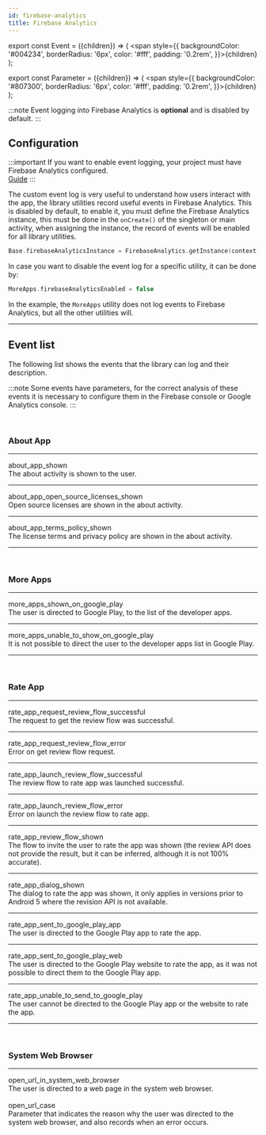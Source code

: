 ```yaml
---
id: firebase-analytics
title: Firebase Analytics
---
```


export const Event = ({children}) => ( <span style={{
    backgroundColor: '#004234',
    borderRadius: '6px',
    color: '#fff',
    padding: '0.2rem',
}}>{children}</span> );

export const Parameter = ({children}) => ( <span style={{
    backgroundColor: '#807300',
    borderRadius: '6px',
    color: '#fff',
    padding: '0.2rem',
}}>{children}</span> );

:::note
Event logging into Firebase Analytics is **optional** and is disabled by default.
:::

## Configuration

:::important
If you want to enable event logging, your project must have Firebase Analytics configured.<br/>
[Guide](https://firebase.google.com/docs/analytics/get-started?platform=android)
:::

The custom event log is very useful to understand how users interact with the app, the library utilities record useful events in Firebase Analytics.
This is disabled by default, to enable it, you must define the Firebase Analytics instance, this must be done in the `onCreate()` of the singleton or 
main activity, when assigning the instance, the record of events will be enabled for all library utilities.

```kotlin
Base.firebaseAnalyticsInstance = FirebaseAnalytics.getInstance(context)
```

In case you want to disable the event log for a specific utility, it can be done by:
```kotlin
MoreApps.firebaseAnalyticsEnabled = false
```
In the example, the `MoreApps` utility does not log events to Firebase Analytics, but all the other utilities will.

---

## Event list

The following list shows the events that the library can log and their description.

:::note
Some events have <Parameter>parameters</Parameter>, for the correct analysis of these events it is necessary to configure them in the Firebase console 
or Google Analytics console.
:::

<br/>

### About App

---
<Event>about_app_shown</Event><br/>
The about activity is shown to the user.

---
<Event>about_app_open_source_licenses_shown</Event><br/>
Open source licenses are shown in the about activity.

---
<Event>about_app_terms_policy_shown</Event><br/>
The license terms and privacy policy are shown in the about activity.

---
<br/>

### More Apps

---
<Event>more_apps_shown_on_google_play</Event><br/>
The user is directed to Google Play, to the list of the developer apps.

---
<Event>more_apps_unable_to_show_on_google_play</Event><br/>
It is not possible to direct the user to the developer apps list in Google Play.

---
<br/>

### Rate App

---
<Event>rate_app_request_review_flow_successful</Event><br/>
The request to get the review flow was successful.

---
<Event>rate_app_request_review_flow_error</Event><br/>
Error on get review flow request.

---
<Event>rate_app_launch_review_flow_successful</Event><br/>
The review flow to rate app was launched successful.

---
<Event>rate_app_launch_review_flow_error</Event><br/>
Error on launch the review flow to rate app.

---
<Event>rate_app_review_flow_shown</Event><br/>
The flow to invite the user to rate the app was shown (the review API does not provide the result, but it can be inferred, although it is not 
100% accurate).

---
<Event>rate_app_dialog_shown</Event><br/>
The dialog to rate the app was shown, it only applies in versions prior to Android 5 where the revision API is not available.

---
<Event>rate_app_sent_to_google_play_app</Event><br/>
The user is directed to the Google Play app to rate the app.

---
<Event>rate_app_sent_to_google_play_web</Event><br/>
The user is directed to the Google Play website to rate the app, as it was not possible to direct them to the Google Play app.

---
<Event>rate_app_unable_to_send_to_google_play</Event><br/>
The user cannot be directed to the Google Play app or the website to rate the app.

---
<br/>

### System Web Browser

---
<Event>open_url_in_system_web_browser</Event><br/>
The user is directed to a web page in the system web browser.
<br/><br/>
<Parameter>open_url_case</Parameter><br/>
Parameter that indicates the reason why the user was directed to the system web browser, and also records when an error occurs.
